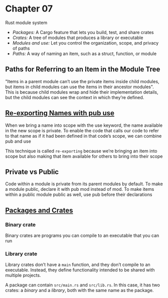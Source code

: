 # Chapter 07

Rust module system

- *Packages:* A Cargo feature that lets you build, test, and share crates
- *Crates:* A tree of modules that produces a library or executable
- *Modules and use:* Let you control the organization, scope, and privacy of paths
- *Paths:* A way of naming an item, such as a struct, function, or module

## Paths for Referring to an Item in the Module Tree

"Items in a parent module can’t use the private items inside child modules, but items in child modules can use the items in their ancestor modules". This is because child modules wrap and hide their implementation details, but the child modules can see the context in which they’re defined.

## [Re-exporting Names with pub use][reexporting]

When we bring a name into scope with the use keyword, the name available in the new scope is private. To enable the code that calls our code to refer to that name as if it had been defined in that code’s scope, we can combine pub and use

This technique is called `re-exporting` because we’re bringing an item into scope but also making that item available for others to bring into their scope

## Private vs Public

Code within a module is private from its parent modules by default. To make a module public, declare it with pub mod instead of mod. To make items within a public module public as well, use pub before their declarations

## [Packages and Crates][pnc]

### Binary crate

Binary crates are programs you can compile to an executable that you can run

### Library crate

Library crates don’t have a `main` function, and they don’t compile to an executable. Instead, they define functionality intended to be shared with multiple projects.

A package can contain `src/main.rs` and `src/lib.rs`. In this case, it has two crates: a *binary* and a *library*, both with the same name as the package.

<!-- links -->
[reexporting]: https://doc.rust-lang.org/book/ch07-04-bringing-paths-into-scope-with-the-use-keyword.html#re-exporting-names-with-pub-use
[pnc]: https://doc.rust-lang.org/stable/book/ch07-01-packages-and-crates.html#packages-and-crates
